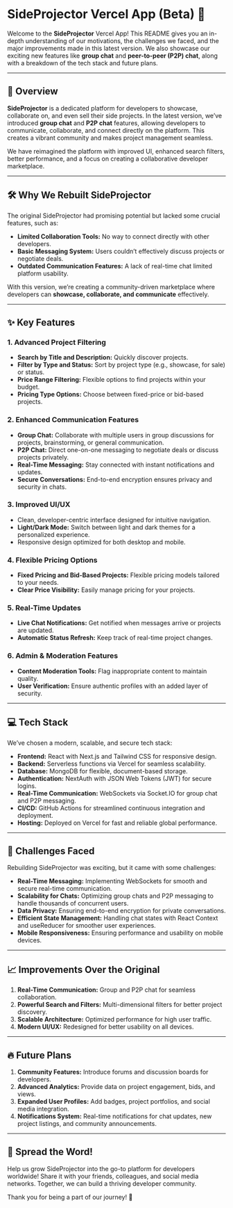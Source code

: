 # **SideProjector Vercel App (Beta) 🎉**  

Welcome to the **SideProjector** Vercel App! This README gives you an in-depth understanding of our motivations, the challenges we faced, and the major improvements made in this latest version. We also showcase our exciting new features like **group chat** and **peer-to-peer (P2P) chat**, along with a breakdown of the tech stack and future plans.  

---  

## 🚀 **Overview**  

**SideProjector** is a dedicated platform for developers to showcase, collaborate on, and even sell their side projects. In the latest version, we’ve introduced **group chat** and **P2P chat** features, allowing developers to communicate, collaborate, and connect directly on the platform. This creates a vibrant community and makes project management seamless.  

We have reimagined the platform with improved UI, enhanced search filters, better performance, and a focus on creating a collaborative developer marketplace.  

---

## 🛠️ **Why We Rebuilt SideProjector**  

The original SideProjector had promising potential but lacked some crucial features, such as:  
- **Limited Collaboration Tools:** No way to connect directly with other developers.  
- **Basic Messaging System:** Users couldn’t effectively discuss projects or negotiate deals.  
- **Outdated Communication Features:** A lack of real-time chat limited platform usability.  

With this version, we’re creating a community-driven marketplace where developers can **showcase, collaborate, and communicate** effectively.  

---  

## ✨ **Key Features**  

### **1. Advanced Project Filtering**  
   - **Search by Title and Description:** Quickly discover projects.  
   - **Filter by Type and Status:** Sort by project type (e.g., showcase, for sale) or status.  
   - **Price Range Filtering:** Flexible options to find projects within your budget.  
   - **Pricing Type Options:** Choose between fixed-price or bid-based projects.  

### **2. Enhanced Communication Features**  
   - **Group Chat:** Collaborate with multiple users in group discussions for projects, brainstorming, or general communication.  
   - **P2P Chat:** Direct one-on-one messaging to negotiate deals or discuss projects privately.  
   - **Real-Time Messaging:** Stay connected with instant notifications and updates.  
   - **Secure Conversations:** End-to-end encryption ensures privacy and security in chats.  

### **3. Improved UI/UX**  
   - Clean, developer-centric interface designed for intuitive navigation.  
   - **Light/Dark Mode:** Switch between light and dark themes for a personalized experience.  
   - Responsive design optimized for both desktop and mobile.  

### **4. Flexible Pricing Options**  
   - **Fixed Pricing and Bid-Based Projects:** Flexible pricing models tailored to your needs.  
   - **Clear Price Visibility:** Easily manage pricing for your projects.  

### **5. Real-Time Updates**  
   - **Live Chat Notifications:** Get notified when messages arrive or projects are updated.  
   - **Automatic Status Refresh:** Keep track of real-time project changes.  

### **6. Admin & Moderation Features**  
   - **Content Moderation Tools:** Flag inappropriate content to maintain quality.  
   - **User Verification:** Ensure authentic profiles with an added layer of security.  

---  

## 💻 **Tech Stack**  

We’ve chosen a modern, scalable, and secure tech stack:  
- **Frontend:** React with Next.js and Tailwind CSS for responsive design.  
- **Backend:** Serverless functions via Vercel for seamless scalability.  
- **Database:** MongoDB for flexible, document-based storage.  
- **Authentication:** NextAuth with JSON Web Tokens (JWT) for secure logins.  
- **Real-Time Communication:** WebSockets via Socket.IO for group chat and P2P messaging.  
- **CI/CD:** GitHub Actions for streamlined continuous integration and deployment.  
- **Hosting:** Deployed on Vercel for fast and reliable global performance.  

---

## 🌟 **Challenges Faced**  

Rebuilding SideProjector was exciting, but it came with some challenges:  
- **Real-Time Messaging:** Implementing WebSockets for smooth and secure real-time communication.  
- **Scalability for Chats:** Optimizing group chats and P2P messaging to handle thousands of concurrent users.  
- **Data Privacy:** Ensuring end-to-end encryption for private conversations.  
- **Efficient State Management:** Handling chat states with React Context and useReducer for smoother user experiences.  
- **Mobile Responsiveness:** Ensuring performance and usability on mobile devices.  

---

## 📈 **Improvements Over the Original**  

1. **Real-Time Communication:** Group and P2P chat for seamless collaboration.  
2. **Powerful Search and Filters:** Multi-dimensional filters for better project discovery.  
3. **Scalable Architecture:** Optimized performance for high user traffic.  
4. **Modern UI/UX:** Redesigned for better usability on all devices.  

---

## 🔥 **Future Plans**  

1. **Community Features:** Introduce forums and discussion boards for developers.  
2. **Advanced Analytics:** Provide data on project engagement, bids, and views.  
3. **Expanded User Profiles:** Add badges, project portfolios, and social media integration.  
4. **Notifications System:** Real-time notifications for chat updates, new project listings, and community announcements.  

---

## 📢 **Spread the Word!**  

Help us grow SideProjector into the go-to platform for developers worldwide! Share it with your friends, colleagues, and social media networks. Together, we can build a thriving developer community.  

Thank you for being a part of our journey! 🚀  
